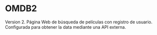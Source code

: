 # OMDB2
Version 2.
Página Web de búsqueda de películas con registro de usuario. Configurada para obtener la data mediante una API externa.
